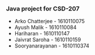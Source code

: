 ### Java project for CSD-207

* Arko Chatterjee - 1610110075
* Ayush Malik - 1610110084
* Hariharan - 1610110147
* Jaivrat Saroha - 1610110159
* Sooryanarayanan - 1610110374
